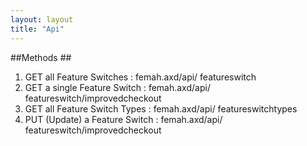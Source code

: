 ```yaml
---
layout: layout
title: "Api"
---
```


##Methods ##

1. GET all Feature Switches : femah.axd/api/ featureswitch
1. GET a single Feature Switch : femah.axd/api/ featureswitch/improvedcheckout
1. GET all Feature Switch Types : femah.axd/api/ featureswitchtypes
1. PUT (Update) a Feature Switch : femah.axd/api/ featureswitch/improvedcheckout